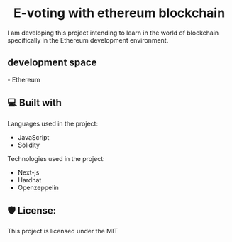 <h1 align="center" id="title">E-voting with ethereum blockchain</h1>

<p id="description">I am developing this project intending to learn in the world of blockchain specifically in the Ethereum development environment.</p>

<h2>development space</h2>
- Ethereum

<h2>💻 Built with</h2>

Languages used in the project:
- JavaScript
- Solidity

Technologies used in the project:

*   Next-js
*   Hardhat
*   Openzeppelin

<h2>🛡️ License:</h2>

This project is licensed under the MIT
